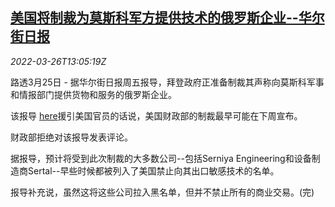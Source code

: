 <!--1648301462000-->
[美国将制裁为莫斯科军方提供技术的俄罗斯企业--华尔街日报](https://cn.reuters.com/article/us-russia-firms-military-sanctions-0326-idCNKCS2LN0CC)
------

<div><i>2022-03-26T13:05:19Z</i></div><p>路透3月25日 - 据华尔街日报周五报导，拜登政府正准备制裁其声称向莫斯科军事和情报部门提供货物和服务的俄罗斯企业。</p><p>该报导 <a href="https://www.wsj.com/articles/u-s-to-sanction-companies-providing-technology-for-russian-military-intelligence-services-11648245575?mod=latest_headlines">here</a>援引美国官员的话说，美国财政部的制裁最早可能在下周宣布。</p><p>财政部拒绝对该报导发表评论。</p><p>据报导，预计将受到此次制裁的大多数公司--包括Serniya Engineering和设备制造商Sertal--早些时候都被列入了美国禁止向其出口敏感技术的名单。</p><p>报导补充说，虽然这将这些公司拉入黑名单，但并不禁止所有的商业交易。(完)</p>
